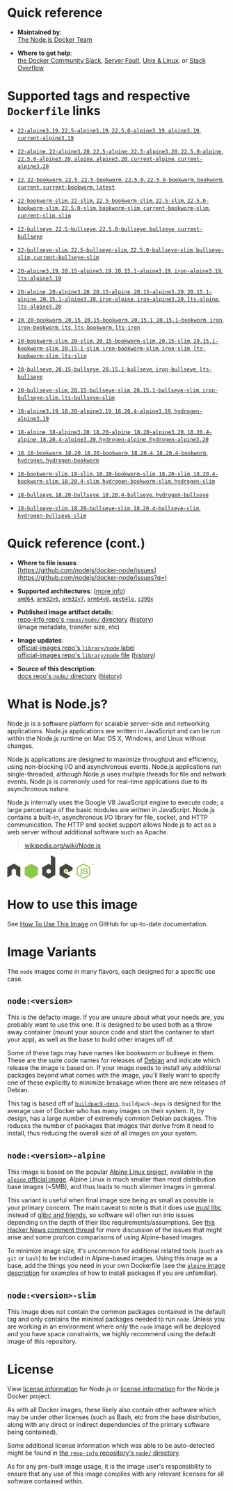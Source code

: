 <!--

********************************************************************************

WARNING:

    DO NOT EDIT "node/README.md"

    IT IS AUTO-GENERATED

    (from the other files in "node/" combined with a set of templates)

********************************************************************************

-->

# Quick reference

-	**Maintained by**:  
	[The Node.js Docker Team](https://github.com/nodejs/docker-node)

-	**Where to get help**:  
	[the Docker Community Slack](https://dockr.ly/comm-slack), [Server Fault](https://serverfault.com/help/on-topic), [Unix & Linux](https://unix.stackexchange.com/help/on-topic), or [Stack Overflow](https://stackoverflow.com/help/on-topic)

# Supported tags and respective `Dockerfile` links

-	[`22-alpine3.19`, `22.5-alpine3.19`, `22.5.0-alpine3.19`, `alpine3.19`, `current-alpine3.19`](https://github.com/nodejs/docker-node/blob/1fb7b0001b7a08268ffa2c6dac3ae06e6528c8bd/22/alpine3.19/Dockerfile)

-	[`22-alpine`, `22-alpine3.20`, `22.5-alpine`, `22.5-alpine3.20`, `22.5.0-alpine`, `22.5.0-alpine3.20`, `alpine`, `alpine3.20`, `current-alpine`, `current-alpine3.20`](https://github.com/nodejs/docker-node/blob/1fb7b0001b7a08268ffa2c6dac3ae06e6528c8bd/22/alpine3.20/Dockerfile)

-	[`22`, `22-bookworm`, `22.5`, `22.5-bookworm`, `22.5.0`, `22.5.0-bookworm`, `bookworm`, `current`, `current-bookworm`, `latest`](https://github.com/nodejs/docker-node/blob/1fb7b0001b7a08268ffa2c6dac3ae06e6528c8bd/22/bookworm/Dockerfile)

-	[`22-bookworm-slim`, `22-slim`, `22.5-bookworm-slim`, `22.5-slim`, `22.5.0-bookworm-slim`, `22.5.0-slim`, `bookworm-slim`, `current-bookworm-slim`, `current-slim`, `slim`](https://github.com/nodejs/docker-node/blob/1fb7b0001b7a08268ffa2c6dac3ae06e6528c8bd/22/bookworm-slim/Dockerfile)

-	[`22-bullseye`, `22.5-bullseye`, `22.5.0-bullseye`, `bullseye`, `current-bullseye`](https://github.com/nodejs/docker-node/blob/1fb7b0001b7a08268ffa2c6dac3ae06e6528c8bd/22/bullseye/Dockerfile)

-	[`22-bullseye-slim`, `22.5-bullseye-slim`, `22.5.0-bullseye-slim`, `bullseye-slim`, `current-bullseye-slim`](https://github.com/nodejs/docker-node/blob/1fb7b0001b7a08268ffa2c6dac3ae06e6528c8bd/22/bullseye-slim/Dockerfile)

-	[`20-alpine3.19`, `20.15-alpine3.19`, `20.15.1-alpine3.19`, `iron-alpine3.19`, `lts-alpine3.19`](https://github.com/nodejs/docker-node/blob/619b871fb3d89dc6d6333914b46bf526e781eec5/20/alpine3.19/Dockerfile)

-	[`20-alpine`, `20-alpine3.20`, `20.15-alpine`, `20.15-alpine3.20`, `20.15.1-alpine`, `20.15.1-alpine3.20`, `iron-alpine`, `iron-alpine3.20`, `lts-alpine`, `lts-alpine3.20`](https://github.com/nodejs/docker-node/blob/619b871fb3d89dc6d6333914b46bf526e781eec5/20/alpine3.20/Dockerfile)

-	[`20`, `20-bookworm`, `20.15`, `20.15-bookworm`, `20.15.1`, `20.15.1-bookworm`, `iron`, `iron-bookworm`, `lts`, `lts-bookworm`, `lts-iron`](https://github.com/nodejs/docker-node/blob/619b871fb3d89dc6d6333914b46bf526e781eec5/20/bookworm/Dockerfile)

-	[`20-bookworm-slim`, `20-slim`, `20.15-bookworm-slim`, `20.15-slim`, `20.15.1-bookworm-slim`, `20.15.1-slim`, `iron-bookworm-slim`, `iron-slim`, `lts-bookworm-slim`, `lts-slim`](https://github.com/nodejs/docker-node/blob/619b871fb3d89dc6d6333914b46bf526e781eec5/20/bookworm-slim/Dockerfile)

-	[`20-bullseye`, `20.15-bullseye`, `20.15.1-bullseye`, `iron-bullseye`, `lts-bullseye`](https://github.com/nodejs/docker-node/blob/619b871fb3d89dc6d6333914b46bf526e781eec5/20/bullseye/Dockerfile)

-	[`20-bullseye-slim`, `20.15-bullseye-slim`, `20.15.1-bullseye-slim`, `iron-bullseye-slim`, `lts-bullseye-slim`](https://github.com/nodejs/docker-node/blob/619b871fb3d89dc6d6333914b46bf526e781eec5/20/bullseye-slim/Dockerfile)

-	[`18-alpine3.19`, `18.20-alpine3.19`, `18.20.4-alpine3.19`, `hydrogen-alpine3.19`](https://github.com/nodejs/docker-node/blob/619b871fb3d89dc6d6333914b46bf526e781eec5/18/alpine3.19/Dockerfile)

-	[`18-alpine`, `18-alpine3.20`, `18.20-alpine`, `18.20-alpine3.20`, `18.20.4-alpine`, `18.20.4-alpine3.20`, `hydrogen-alpine`, `hydrogen-alpine3.20`](https://github.com/nodejs/docker-node/blob/619b871fb3d89dc6d6333914b46bf526e781eec5/18/alpine3.20/Dockerfile)

-	[`18`, `18-bookworm`, `18.20`, `18.20-bookworm`, `18.20.4`, `18.20.4-bookworm`, `hydrogen`, `hydrogen-bookworm`](https://github.com/nodejs/docker-node/blob/619b871fb3d89dc6d6333914b46bf526e781eec5/18/bookworm/Dockerfile)

-	[`18-bookworm-slim`, `18-slim`, `18.20-bookworm-slim`, `18.20-slim`, `18.20.4-bookworm-slim`, `18.20.4-slim`, `hydrogen-bookworm-slim`, `hydrogen-slim`](https://github.com/nodejs/docker-node/blob/619b871fb3d89dc6d6333914b46bf526e781eec5/18/bookworm-slim/Dockerfile)

-	[`18-bullseye`, `18.20-bullseye`, `18.20.4-bullseye`, `hydrogen-bullseye`](https://github.com/nodejs/docker-node/blob/619b871fb3d89dc6d6333914b46bf526e781eec5/18/bullseye/Dockerfile)

-	[`18-bullseye-slim`, `18.20-bullseye-slim`, `18.20.4-bullseye-slim`, `hydrogen-bullseye-slim`](https://github.com/nodejs/docker-node/blob/619b871fb3d89dc6d6333914b46bf526e781eec5/18/bullseye-slim/Dockerfile)

# Quick reference (cont.)

-	**Where to file issues**:  
	[https://github.com/nodejs/docker-node/issues](https://github.com/nodejs/docker-node/issues?q=)

-	**Supported architectures**: ([more info](https://github.com/docker-library/official-images#architectures-other-than-amd64))  
	[`amd64`](https://hub.docker.com/r/amd64/node/), [`arm32v6`](https://hub.docker.com/r/arm32v6/node/), [`arm32v7`](https://hub.docker.com/r/arm32v7/node/), [`arm64v8`](https://hub.docker.com/r/arm64v8/node/), [`ppc64le`](https://hub.docker.com/r/ppc64le/node/), [`s390x`](https://hub.docker.com/r/s390x/node/)

-	**Published image artifact details**:  
	[repo-info repo's `repos/node/` directory](https://github.com/docker-library/repo-info/blob/master/repos/node) ([history](https://github.com/docker-library/repo-info/commits/master/repos/node))  
	(image metadata, transfer size, etc)

-	**Image updates**:  
	[official-images repo's `library/node` label](https://github.com/docker-library/official-images/issues?q=label%3Alibrary%2Fnode)  
	[official-images repo's `library/node` file](https://github.com/docker-library/official-images/blob/master/library/node) ([history](https://github.com/docker-library/official-images/commits/master/library/node))

-	**Source of this description**:  
	[docs repo's `node/` directory](https://github.com/docker-library/docs/tree/master/node) ([history](https://github.com/docker-library/docs/commits/master/node))

# What is Node.js?

Node.js is a software platform for scalable server-side and networking applications. Node.js applications are written in JavaScript and can be run within the Node.js runtime on Mac OS X, Windows, and Linux without changes.

Node.js applications are designed to maximize throughput and efficiency, using non-blocking I/O and asynchronous events. Node.js applications run single-threaded, although Node.js uses multiple threads for file and network events. Node.js is commonly used for real-time applications due to its asynchronous nature.

Node.js internally uses the Google V8 JavaScript engine to execute code; a large percentage of the basic modules are written in JavaScript. Node.js contains a built-in, asynchronous I/O library for file, socket, and HTTP communication. The HTTP and socket support allows Node.js to act as a web server without additional software such as Apache.

> [wikipedia.org/wiki/Node.js](https://en.wikipedia.org/wiki/Node.js)

![logo](https://raw.githubusercontent.com/docker-library/docs/01c12653951b2fe592c1f93a13b4e289ada0e3a1/node/logo.png)

# How to use this image

See [How To Use This Image](https://github.com/nodejs/docker-node/blob/master/README.md#how-to-use-this-image) on GitHub for up-to-date documentation.

# Image Variants

The `node` images come in many flavors, each designed for a specific use case.

## `node:<version>`

This is the defacto image. If you are unsure about what your needs are, you probably want to use this one. It is designed to be used both as a throw away container (mount your source code and start the container to start your app), as well as the base to build other images off of.

Some of these tags may have names like bookworm or bullseye in them. These are the suite code names for releases of [Debian](https://wiki.debian.org/DebianReleases) and indicate which release the image is based on. If your image needs to install any additional packages beyond what comes with the image, you'll likely want to specify one of these explicitly to minimize breakage when there are new releases of Debian.

This tag is based off of [`buildpack-deps`](https://hub.docker.com/_/buildpack-deps/). `buildpack-deps` is designed for the average user of Docker who has many images on their system. It, by design, has a large number of extremely common Debian packages. This reduces the number of packages that images that derive from it need to install, thus reducing the overall size of all images on your system.

## `node:<version>-alpine`

This image is based on the popular [Alpine Linux project](https://alpinelinux.org), available in [the `alpine` official image](https://hub.docker.com/_/alpine). Alpine Linux is much smaller than most distribution base images (~5MB), and thus leads to much slimmer images in general.

This variant is useful when final image size being as small as possible is your primary concern. The main caveat to note is that it does use [musl libc](https://musl.libc.org) instead of [glibc and friends](https://www.etalabs.net/compare_libcs.html), so software will often run into issues depending on the depth of their libc requirements/assumptions. See [this Hacker News comment thread](https://news.ycombinator.com/item?id=10782897) for more discussion of the issues that might arise and some pro/con comparisons of using Alpine-based images.

To minimize image size, it's uncommon for additional related tools (such as `git` or `bash`) to be included in Alpine-based images. Using this image as a base, add the things you need in your own Dockerfile (see the [`alpine` image description](https://hub.docker.com/_/alpine/) for examples of how to install packages if you are unfamiliar).

## `node:<version>-slim`

This image does not contain the common packages contained in the default tag and only contains the minimal packages needed to run `node`. Unless you are working in an environment where *only* the `node` image will be deployed and you have space constraints, we highly recommend using the default image of this repository.

# License

View [license information](https://github.com/nodejs/node/blob/master/LICENSE) for Node.js or [license information](https://github.com/nodejs/docker-node/blob/master/LICENSE) for the Node.js Docker project.

As with all Docker images, these likely also contain other software which may be under other licenses (such as Bash, etc from the base distribution, along with any direct or indirect dependencies of the primary software being contained).

Some additional license information which was able to be auto-detected might be found in [the `repo-info` repository's `node/` directory](https://github.com/docker-library/repo-info/tree/master/repos/node).

As for any pre-built image usage, it is the image user's responsibility to ensure that any use of this image complies with any relevant licenses for all software contained within.
